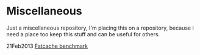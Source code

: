 Miscellaneous
=============================

Just a miscellaneous repository, I'm placing this on a repository, because i need a place too keep this stuff and can be useful for others.

21Feb2013 [Fatcache benchmark](https://github.com/entering/miscellaneous/blob/master/benchmarks/fatcache.md)

